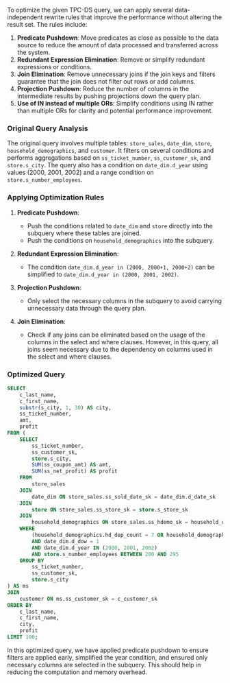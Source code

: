 To optimize the given TPC-DS query, we can apply several data-independent rewrite rules that improve the performance without altering the result set. The rules include:

1. **Predicate Pushdown**: Move predicates as close as possible to the data source to reduce the amount of data processed and transferred across the system.
2. **Redundant Expression Elimination**: Remove or simplify redundant expressions or conditions.
3. **Join Elimination**: Remove unnecessary joins if the join keys and filters guarantee that the join does not filter out rows or add columns.
4. **Projection Pushdown**: Reduce the number of columns in the intermediate results by pushing projections down the query plan.
5. **Use of IN instead of multiple ORs**: Simplify conditions using IN rather than multiple ORs for clarity and potential performance improvement.

### Original Query Analysis
The original query involves multiple tables: `store_sales`, `date_dim`, `store`, `household_demographics`, and `customer`. It filters on several conditions and performs aggregations based on `ss_ticket_number`, `ss_customer_sk`, and `store.s_city`. The query also has a condition on `date_dim.d_year` using values (2000, 2001, 2002) and a range condition on `store.s_number_employees`.

### Applying Optimization Rules

1. **Predicate Pushdown**: 
   - Push the conditions related to `date_dim` and `store` directly into the subquery where these tables are joined.
   - Push the conditions on `household_demographics` into the subquery.

2. **Redundant Expression Elimination**:
   - The condition `date_dim.d_year in (2000, 2000+1, 2000+2)` can be simplified to `date_dim.d_year in (2000, 2001, 2002)`.

3. **Projection Pushdown**:
   - Only select the necessary columns in the subquery to avoid carrying unnecessary data through the query plan.

4. **Join Elimination**:
   - Check if any joins can be eliminated based on the usage of the columns in the select and where clauses. However, in this query, all joins seem necessary due to the dependency on columns used in the select and where clauses.

### Optimized Query
```sql
SELECT 
    c_last_name,
    c_first_name,
    substr(s_city, 1, 30) AS city,
    ss_ticket_number,
    amt,
    profit
FROM (
    SELECT 
        ss_ticket_number,
        ss_customer_sk,
        store.s_city,
        SUM(ss_coupon_amt) AS amt,
        SUM(ss_net_profit) AS profit
    FROM 
        store_sales
    JOIN 
        date_dim ON store_sales.ss_sold_date_sk = date_dim.d_date_sk
    JOIN 
        store ON store_sales.ss_store_sk = store.s_store_sk
    JOIN 
        household_demographics ON store_sales.ss_hdemo_sk = household_demographics.hd_demo_sk
    WHERE 
        (household_demographics.hd_dep_count = 7 OR household_demographics.hd_vehicle_count > -1)
        AND date_dim.d_dow = 1
        AND date_dim.d_year IN (2000, 2001, 2002)
        AND store.s_number_employees BETWEEN 200 AND 295
    GROUP BY 
        ss_ticket_number,
        ss_customer_sk,
        store.s_city
) AS ms
JOIN 
    customer ON ms.ss_customer_sk = c_customer_sk
ORDER BY 
    c_last_name,
    c_first_name,
    city,
    profit
LIMIT 100;
```

In this optimized query, we have applied predicate pushdown to ensure filters are applied early, simplified the year condition, and ensured only necessary columns are selected in the subquery. This should help in reducing the computation and memory overhead.